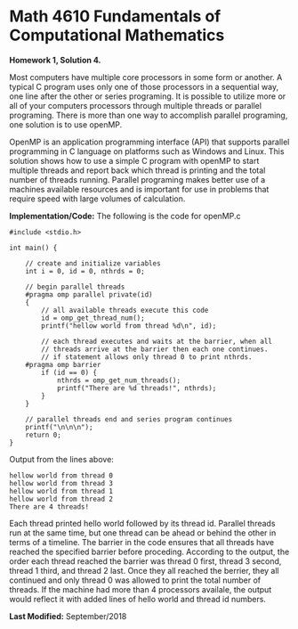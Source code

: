 # Math 4610 Fundamentals of Computational Mathematics
**Homework 1, Solution 4.**
  
Most computers have multiple core processors in some form or another. A typical C program uses only one of those
processors in a sequential way, one line after the other or series programing. It is possible to utilize more or
all of your computers processors through multiple threads or parallel programing. There is more than one way to
accomplish parallel programing, one solution is to use openMP.
  
OpenMP is an application programming interface (API) that supports parallel programming in C language on platforms
such as Windows and Linux. This solution shows how to use a simple C program with openMP to start multiple threads
and report back which thread is printing and the total number of threads running. Parallel programing makes better
use of a machines available resources and is important for use in problems that require speed with large volumes of
calculation.
  
**Implementation/Code:** The following is the code for openMP.c

    #include <stdio.h>
    
    int main() {
    
        // create and initialize variables
        int i = 0, id = 0, nthrds = 0;
        
        // begin parallel threads
        #pragma omp parallel private(id)
        {
            // all available threads execute this code
            id = omp_get_thread_num();
            printf("hellow world from thread %d\n", id);
            
            // each thread executes and waits at the barrier, when all
            // threads arrive at the barrier then each one continues.
            // if statement allows only thread 0 to print nthrds.
        #pragma omp barrier
            if (id == 0) {
                nthrds = omp_get_num_threads();
                printf("There are %d threads!", nthrds);
            }
        }
        
        // parallel threads end and series program continues
        printf("\n\n\n");
        return 0;
    }
  
Output from the lines above:
  
    hellow world from thread 0
    hellow world from thread 3
    hellow world from thread 1
    hellow world from thread 2
    There are 4 threads!
  
Each thread printed hello world followed by its thread id. Parallel threads run at the same time, but one thread can be ahead or behind the other in terms of a timeline. The barrier in the code ensures that all threads have reached the specified barrier before proceding. According to the output, the order each thread reached the barrier was thread 0 first, thread 3 second, thread 1 third, and thread 2 last. Once they all reached the berrier, they all continued and only thread 0 was allowed to print the total number of threads. If the machine had more than 4 processors availale, the output would reflect it with added lines of hello world and thread id numbers.
  
**Last Modified:** September/2018
